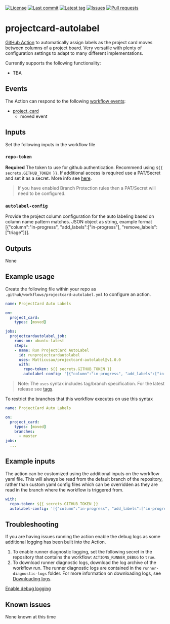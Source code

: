 [![License](https://img.shields.io/github/license/Matticusau/projectcard-autolabel.svg?style=flat-square)](LICENSE)
[![Last commit](https://img.shields.io/github/last-commit/Matticusau/projectcard-autolabel.svg?style=flat-square)](https://github.com/heinrichreimer/action-github-changelog-generator/commits)
[![Latest tag](https://img.shields.io/github/tag/Matticusau/projectcard-autolabel.svg?style=flat-square)](https://github.com/heinrichreimer/action-github-changelog-generator/releases)
[![Issues](https://img.shields.io/github/issues/Matticusau/projectcard-autolabel.svg?style=flat-square)](https://github.com/heinrichreimer/action-github-changelog-generator/issues)
[![Pull requests](https://img.shields.io/github/issues-pr/Matticusau/projectcard-autolabel.svg?style=flat-square)](https://github.com/heinrichreimer/action-github-changelog-generator/pulls)

# projectcard-autolabel

[GitHub Action](https://github.com/features/actions) to automatically assign labels as the project card moves between columns of a project board. Very versatile with plenty of configuration settings to adapt to many different implementations.

Currently supports the following functionality:

- TBA

## Events

The Action can respond to the following [workflow events](https://help.github.com/en/actions/reference/events-that-trigger-workflows):

- [project_card](https://docs.github.com/en/actions/reference/events-that-trigger-workflows#project_card)
  - moved event

## Inputs

Set the following inputs in the workflow file

### `repo-token`

**Required** The token to use for github authentication. Recommend using `${{ secrets.GITHUB_TOKEN }}`. If additional access is required use a PAT/Secret and set it as a secret. More info see [here](https://help.github.com/en/actions/configuring-and-managing-workflows/authenticating-with-the-github_token).

> If you have enabled Branch Protection rules then a PAT/Secret will need to be configured.

### `autolabel-config`

Provide the project column configuration for the auto labeling based on column name pattern matches. JSON object as string, example format [{"column":"in-progress", "add_labels":["in-progress"], "remove_labels":["triage"]}].

## Outputs

None

## Example usage

Create the following file within your repo as `.github/workflows/projectcard-autolabel.yml` to configure an action.

```yml
name: ProjectCard Auto Labels

on:
  project_card:
    types: [moved]

jobs:
  projectcardautolabel_job:
    runs-on: ubuntu-latest
    steps:
    - name: Run ProjectCard AutoLabel
      id: runprojectcardautolabel
      uses: Matticusau/projectcard-autolabel@v1.0.0
      with:
        repo-token: ${{ secrets.GITHUB_TOKEN }}
        autolabel-config: '[{"column":"in-progress", "add_labels":["in-progress"], "remove_labels":["triage"]}]'
```

> Note: The `uses` syntax includes tag/branch specification. For the latest release see [tags](https://github.com/Matticusau/projectcard-autolabel/tags).

To restrict the branches that this workflow executes on use this syntax

```yml
name: ProjectCard Auto Labels

on:
  project_card:
    types: [moved]
    branches:
      - master
jobs:
  ...
```

## Example inputs

The action can be customized using the additional inputs on the workflow yaml file. This will always be read from the default branch of the repository, rather than custom yaml config files which can be overridden as they are read in the branch where the workflow is triggered from.

```yml
with:
  repo-token: ${{ secrets.GITHUB_TOKEN }}
  autolabel-config: '[{"column":"in-progress", "add_labels":["in-progress"], "remove_labels":["triage"]}]'
```

## Troubleshooting

If you are having issues running the action enable the debug logs as some additional logging has been built into the Action.

1. To enable runner diagnostic logging, set the following secret in the repository that contains the workflow: `ACTIONS_RUNNER_DEBUG` to `true`.
1. To download runner diagnostic logs, download the log archive of the workflow run. The runner diagnostic logs are contained in the `runner-diagnostic-logs` folder. For more information on downloading logs, see [Downloading logs](https://help.github.com/en/actions/configuring-and-managing-workflows/managing-a-workflow-run#downloading-logs).

[Enable debug logging](https://help.github.com/en/actions/configuring-and-managing-workflows/managing-a-workflow-run#enabling-debug-logging)

## Known issues

None known at this time
